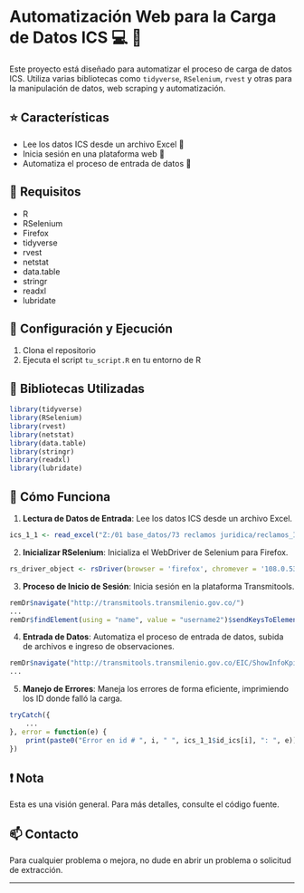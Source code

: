 # Automatización Web para la Carga de Datos ICS :computer: :rocket:

Este proyecto está diseñado para automatizar el proceso de carga de datos ICS. Utiliza varias bibliotecas como `tidyverse`, `RSelenium`, `rvest` y otras para la manipulación de datos, web scraping y automatización.

## :star: Características
- Lee los datos ICS desde un archivo Excel :file_folder:
- Inicia sesión en una plataforma web :key:
- Automatiza el proceso de entrada de datos :robot:

## :wrench: Requisitos
- R
- RSelenium
- Firefox
- tidyverse
- rvest
- netstat
- data.table
- stringr
- readxl
- lubridate

## :floppy_disk: Configuración y Ejecución
1. Clona el repositorio
2. Ejecuta el script `tu_script.R` en tu entorno de R

## :page_facing_up: Bibliotecas Utilizadas
```R
library(tidyverse)
library(RSelenium)
library(rvest)
library(netstat)
library(data.table)
library(stringr)
library(readxl)
library(lubridate)
```

## :rocket: Cómo Funciona

1. **Lectura de Datos de Entrada**: Lee los datos ICS desde un archivo Excel.
```R
ics_1_1 <- read_excel("Z:/01 base_datos/73 reclamos juridica/reclamos_ICS_20230117.xlsx") %>% janitor::clean_names() %>% select(id_ics) %>% mutate(id_ics = as.character(id_ics))
```

2. **Inicializar RSelenium**: Inicializa el WebDriver de Selenium para Firefox.
```R
rs_driver_object <- rsDriver(browser = 'firefox', chromever = '108.0.5359.71', verbose = FALSE, port = free_port())
```

3. **Proceso de Inicio de Sesión**: Inicia sesión en la plataforma Transmitools.
```R
remDr$navigate("http://transmitools.transmilenio.gov.co/")
...
remDr$findElement(using = "name", value = "username2")$sendKeysToElement(list(user))
```

4. **Entrada de Datos**: Automatiza el proceso de entrada de datos, subida de archivos e ingreso de observaciones.
```R
remDr$navigate("http://transmitools.transmilenio.gov.co/EIC/ShowInfoKpi.jsp?IdKpi=8#ETAPA01")
...
```

5. **Manejo de Errores**: Maneja los errores de forma eficiente, imprimiendo los ID donde falló la carga.
```R
tryCatch({
    ...
}, error = function(e) {
    print(paste0("Error en id # ", i, " ", ics_1_1$id_ics[i], ": ", e))
})
```

## :exclamation: Nota
Esta es una visión general. Para más detalles, consulte el código fuente.

## :mailbox: Contacto
Para cualquier problema o mejora, no dude en abrir un problema o solicitud de extracción.

---
